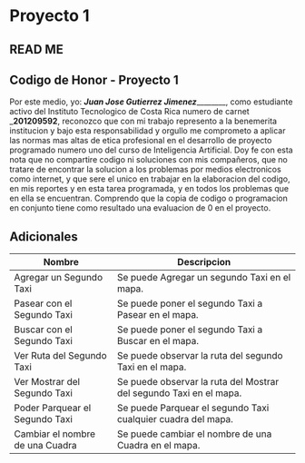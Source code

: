 # Proyecto 1
## READ ME

## Codigo de Honor - Proyecto 1
Por este medio, yo: _____Juan Jose Gutierrez Jimenez_____________, como estudiante activo del Instituto Tecnologico de Costa Rica numero de carnet ___201209592__, reconozco que con mi trabajo represento a la benemerita institucion y bajo esta responsabilidad y orgullo me comprometo a aplicar las normas mas altas de etica profesional en el desarrollo de proyecto programado numero uno del curso de Inteligencia Artificial. Doy fe con esta nota que no compartire codigo ni soluciones con mis compañeros, que no tratare de encontrar la solucion a los problemas por medios electronicos como internet, y que sere el unico en trabajar en la elaboracion del codigo, en mis reportes y en esta tarea programada, y en todos los problemas que en ella se encuentran. Comprendo que la copia de codigo o programacion en conjunto tiene como resultado una evaluacion de 0 en el proyecto.

## Adicionales
Nombre                          |Descripcion
--------------------------------|---------- 
Agregar un Segundo Taxi         | Se puede Agregar un segundo Taxi en el mapa.
Pasear con el Segundo Taxi      | Se puede poner el segundo Taxi a Pasear en el mapa.
Buscar con el Segundo Taxi      | Se puede poner el segundo Taxi a Buscar en el mapa.
Ver Ruta del Segundo Taxi       | Se puede observar la ruta del segundo Taxi en el mapa.
Ver Mostrar del Segundo Taxi    | Se puede observar la ruta del Mostrar del segundo Taxi en el mapa.
Poder Parquear el Segundo Taxi  | Se puede Parquear el segundo Taxi cualquier cuadra del mapa.
Cambiar el nombre de una Cuadra | Se puede cambiar el nombre de una Cuadra en el mapa.

